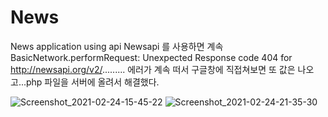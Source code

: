 # News
News application using api
Newsapi 를 사용하면 계속 BasicNetwork.performRequest: Unexpected Response code 404 for http://newsapi.org/v2/......... 
에러가 계속 떠서 구글창에 직접쳐보면 또 값은 나오고...php 파일을 서버에 올려서 해결했다.


![Screenshot_2021-02-24-15-45-22](https://user-images.githubusercontent.com/73155839/109001805-b967a600-76e8-11eb-9332-d12dc0db5d04.png)
![Screenshot_2021-02-24-21-35-30](https://user-images.githubusercontent.com/73155839/109001810-bcfb2d00-76e8-11eb-8b97-48223fd6ba01.png)
